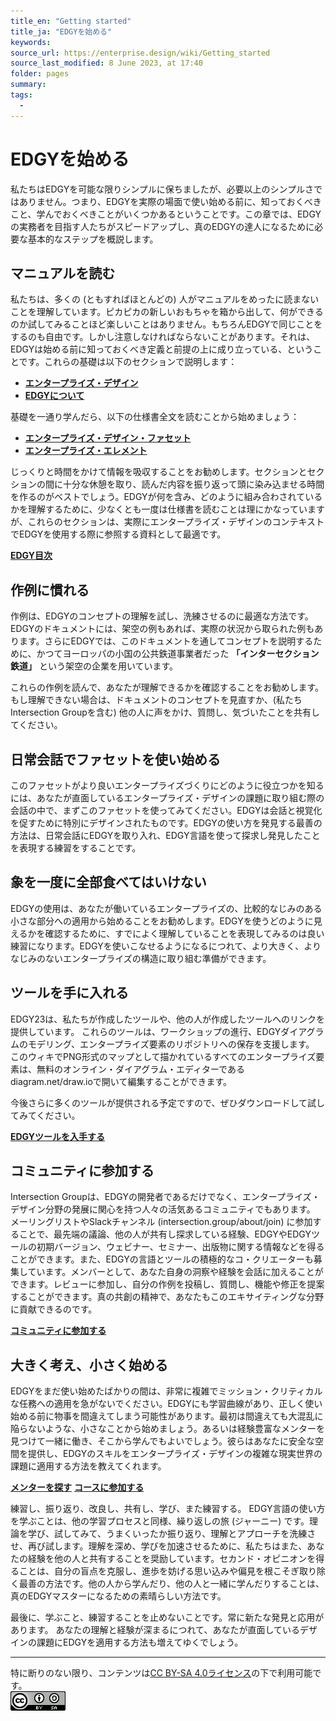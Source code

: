 ```yaml
---
title_en: "Getting started"
title_ja: "EDGYを始める"
keywords: 
source_url: https://enterprise.design/wiki/Getting_started
source_last_modified: 8 June 2023, at 17:40
folder: pages
summary:
tags: 
  - 
---
```

# EDGYを始める
私たちはEDGYを可能な限りシンプルに保ちましたが、必要以上のシンプルさではありません。つまり、EDGYを実際の場面で使い始める前に、知っておくべきこと、学んでおくべきことがいくつかあるということです。この章では、EDGYの実務者を目指す人たちがスピードアップし、真のEDGYの達人になるために必要な基本的なステップを概説します。

## マニュアルを読む
私たちは、多くの (ともすればほとんどの) 人がマニュアルをめったに読まないことを理解しています。ピカピカの新しいおもちゃを箱から出して、何ができるのか試してみることほど楽しいことはありません。もちろんEDGYで同じことをするのも自由です。しかし注意しなければならないことがあります。それは、EDGYは始める前に知っておくべき定義と前提の上に成り立っている、ということです。これらの基礎は以下のセクションで説明します：
- [**エンタープライズ・デザイン**](enterprise_design_ja.md)
- [**EDGYについて**](about_EDGY_ja.md)

基礎を一通り学んだら、以下の仕様書全文を読むことから始めましょう：
- [**エンタープライズ・デザイン・ファセット**](enterprise_design_facets_ja/enterprise_design_facets_ja.md)
- [**エンタープライズ・エレメント**](./enterprise_elements_ja/eneterprise_elements_ja.md)

じっくりと時間をかけて情報を吸収することをお勧めします。セクションとセクションの間に十分な休憩を取り、読んだ内容を振り返って頭に染み込ませる時間を作るのがベストでしょう。EDGYが何を含み、どのように組み合わされているかを理解するために、少なくとも一度は仕様書を読むことは理にかなっていますが、これらのセクションは、実際にエンタープライズ・デザインのコンテキストでEDGYを使用する際に参照する資料として最適です。

[**EDGY目次**](sitemap_ja.md)

## 作例に慣れる
作例は、EDGYのコンセプトの理解を試し、洗練させるのに最適な方法です。EDGYのドキュメントには、架空の例もあれば、実際の状況から取られた例もあります。さらにEDGYでは、このドキュメントを通してコンセプトを説明するために、かつてヨーロッパの小国の公共鉄道事業者だった **「インターセクション鉄道」** という架空の企業を用いています。

これらの作例を読んで、あなたが理解できるかを確認することをお勧めします。もし理解できない場合は、ドキュメントのコンセプトを見直すか、(私たちIntersection Groupを含む) 他の人に声をかけ、質問し、気づいたことを共有してください。

## 日常会話でファセットを使い始める
このファセットがより良いエンタープライズづくりにどのように役立つかを知るには、あなたが直面しているエンタープライズ・デザインの課題に取り組む際の会話の中で、まずこのファセットを使ってみてください。EDGYは会話と視覚化を促すために特別にデザインされたものです。EDGYの使い方を発見する最善の方法は、日常会話にEDGYを取り入れ、EDGY言語を使って探求し発見したことを表現する練習をすることです。

## 象を一度に全部食べてはいけない
EDGYの使用は、あなたが働いているエンタープライズの、比較的なじみのある小さな部分への適用から始めることをお勧めします。EDGYを使うどのように見えるかを確認するために、すでによく理解していることを表現してみるのは良い練習になります。EDGYを使いこなせるようになるにつれて、より大きく、よりなじみのないエンタープライズの構造に取り組む準備ができます。

## ツールを手に入れる
EDGY23は、私たちが作成したツールや、他の人が作成したツールへのリンクを提供しています。 これらのツールは、ワークショップの進行、EDGYダイアグラムのモデリング、エンタープライズ要素のリポジトリへの保存を支援します。 このウィキでPNG形式のマップとして描かれているすべてのエンタープライズ要素は、無料のオンライン・ダイアグラム・エディターであるdiagram.net/draw.ioで開いて編集することができます。

今後さらに多くのツールが提供される予定ですので、ぜひダウンロードして試してみてください。

[**EDGYツールを入手する**](./tools_ja/tools_ja.md)

## コミュニティに参加する
Intersection Groupは、EDGYの開発者であるだけでなく、エンタープライズ・デザイン分野の発展に関心を持つ人々の活気あるコミュニティでもあります。 メーリングリストやSlackチャンネル (intersection.group/about/join) に参加することで、最先端の議論、他の人が共有し探求している経験、EDGYやEDGYツールの初期バージョン、ウェビナー、セミナー、出版物に関する情報などを得ることができます。また、EDGYの言語とツールの積極的なコ・クリエーターも募集しています。メンバーとして、あなた自身の洞察や経験を会話に加えることができます。レビューに参加し、自分の作例を投稿し、質問し、機能や修正を提案することができます。真の共創の精神で、あなたもこのエキサイティングな分野に貢献できるのです。

[**コミュニティに参加する**](https://intersection.group/about/join)

## 大きく考え、小さく始める
EDGYをまだ使い始めたばかりの間は、非常に複雑でミッション・クリティカルな任務への適用を急がないでください。EDGYにも学習曲線があり、正しく使い始める前に物事を間違えてしまう可能性があります。最初は間違えても大混乱に陥らないような、小さなことから始めましょう。あるいは経験豊富なメンターを見つけて一緒に働き、そこから学んでもよいでしょう。彼らはあなたに安全な空間を提供し、EDGYのスキルをエンタープライズ・デザインの複雑な現実世界の課題に適用する方法を教えてくれます。

[**メンターを探す**](https://intersection.group/learning/mentoring)
[**コースに参加する**](https://intersection.group/learning/intersection-academy)

練習し、振り返り、改良し、共有し、学び、また練習する。 EDGY言語の使い方を学ぶことは、他の学習プロセスと同様、繰り返しの旅 (ジャーニー) です。理論を学び、試してみて、うまくいったか振り返り、理解とアプローチを洗練させ、再び試します。理解を深め、学びを加速させるために、私たちはまた、あなたの経験を他の人と共有することを奨励しています。セカンド・オピニオンを得ることは、自分の盲点を克服し、進歩を妨げる思い込みや偏見を根こそぎ取り除く最善の方法です。他の人から学んだり、他の人と一緒に学んだりすることは、真のEDGYマスターになるための素晴らしい方法です。

最後に、学ぶこと、練習することを止めないことです。常に新たな発見と応用があります。 あなたの理解と経験が深まるにつれて、あなたが直面しているデザインの課題にEDGYを適用する方法も増えてゆくでしょう。

---
特に断りのない限り、コンテンツは[CC BY-SA 4.0ライセンス](./pages/license_ja.md)の下で利用可能です。
<br><a href="./pages/license_ja.md"> <img src="https://github.com/Yoshiyuki-iasa/EDGY23_ja/blob/main/media/cc.png?raw=true" alt="CC logo"></a>

